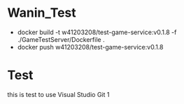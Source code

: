 # Wanin_Test

- docker build -t w41203208/test-game-service:v0.1.8 -f ./GameTestServer/Dockerfile .
- docker push w41203208/test-game-service:v0.1.8

# Test

this is test to use Visual Studio Git 1
